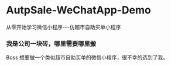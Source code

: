 # AutpSale-WeChatApp-Demo
从零开始学习微信小程序---仿超市自助买单小程序


### 我是公司一块砖，哪里需要哪里搬

Boss 想要做一个类似超市自助买单的微信小程序，很不幸的选到了我。
